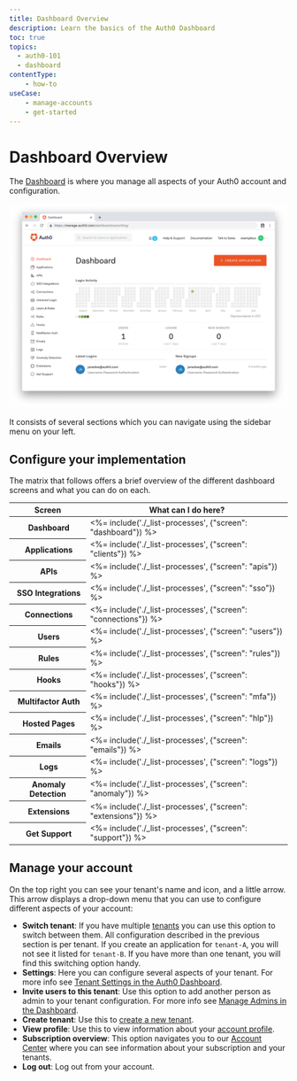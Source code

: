 ```yaml
---
title: Dashboard Overview
description: Learn the basics of the Auth0 Dashboard
toc: true
topics:
  - auth0-101
  - dashboard
contentType:
    - how-to
useCase:
    - manage-accounts
    - get-started
---
```

# Dashboard Overview

The [Dashboard](${manage_url}) is where you manage all aspects of your Auth0 account and configuration.

![Auth0 Dashboard Homepage](/media/articles/getting-started/auth0-dashboard.png)

It consists of several sections which you can navigate using the sidebar menu on your left.

## Configure your implementation

The matrix that follows offers a brief overview of the different dashboard screens and what you can do on each.

<table class="table">
    <thead>
        <tr>
            <th class="info"><strong>Screen</strong></th>
            <th class="info" colspan="3"><strong>What can I do here?</strong></th>
        </tr>
    </thead>
    <tbody>
        <tr>
            <th><i class="icon icon-budicon-497"></i>&nbsp;Dashboard</th>
            <td colspan="3"><%= include('./_list-processes', {"screen": "dashboard"}) %></td>
        </tr>
        <tr>
            <th><i class="icon icon-budicon-375"></i>&nbsp;Applications</th>
            <td colspan="3"><%= include('./_list-processes', {"screen": "clients"}) %></td>
        </tr>
        <tr>
            <th><i class="icon icon-budicon-546"></i>&nbsp;APIs</th>
            <td colspan="3"><%= include('./_list-processes', {"screen": "apis"}) %></td>
        </tr>
        <tr>
            <th><i class="icon icon-budicon-143"></i>&nbsp;SSO Integrations</th>
            <td colspan="3"><%= include('./_list-processes', {"screen": "sso"}) %></td>
        </tr>
        <tr>
            <th><i class="icon icon-budicon-341"></i>&nbsp;Connections</th>
            <td colspan="3"><%= include('./_list-processes', {"screen": "connections"}) %></td>
        </tr>
        <tr>
            <th><i class="icon icon-budicon-292"></i>&nbsp;Users</th>
            <td colspan="3"><%= include('./_list-processes', {"screen": "users"}) %></td>
        </tr>
        <tr>
            <th><i class="icon icon-budicon-173"></i>&nbsp;Rules</th>
            <td colspan="3"><%= include('./_list-processes', {"screen": "rules"}) %></td>
        </tr>
        <tr>
            <th><i class="icon icon-budicon-346"></i>&nbsp;Hooks</th>
            <td colspan="3"><%= include('./_list-processes', {"screen": "hooks"}) %></td>
        </tr>
        <tr>
            <th><i class="icon icon-budicon-243"></i>&nbsp;Multifactor Auth</th>
            <td colspan="3"><%= include('./_list-processes', {"screen": "mfa"}) %></td>
        </tr>
        <tr>
            <th><i class="icon icon-budicon-725"></i>&nbsp;Hosted Pages</th>
            <td colspan="3"><%= include('./_list-processes', {"screen": "hlp"}) %></td>
        </tr>
        <tr>
            <th><i class="icon icon-budicon-778"></i>&nbsp;Emails</th>
            <td colspan="3"><%= include('./_list-processes', {"screen": "emails"}) %></td>
        </tr>
        <tr>
            <th><i class="icon icon-budicon-754"></i>&nbsp;Logs</th>
            <td colspan="3"><%= include('./_list-processes', {"screen": "logs"}) %></td>
        </tr>
        <tr>
            <th><i class="icon icon-budicon-528"></i>&nbsp;Anomaly Detection</th>
            <td colspan="3"><%= include('./_list-processes', {"screen": "anomaly"}) %></td>
        </tr>
        <tr>
            <th><i class="icon icon-budicon-324"></i>&nbsp;Extensions</th>
            <td colspan="3"><%= include('./_list-processes', {"screen": "extensions"}) %></td>
        </tr>
        <tr>
            <th><i class="icon icon-budicon-803"></i>&nbsp;Get Support</th>
            <td colspan="3"><%= include('./_list-processes', {"screen": "support"}) %></td>
        </tr>
    </tbody>
</table>

## Manage your account

On the top right you can see your tenant's name and icon, and a little arrow. This arrow displays a drop-down menu that you can use to configure different aspects of your account:

- **Switch tenant**: If you have multiple [tenants](/getting-started/the-basics#account-and-tenants) you can use this option to switch between them. All configuration described in the previous section is per tenant. If you create an application for `tenant-A`, you will not see it listed for `tenant-B`. If you have more than one tenant, you will find this switching option handy. 
- **Settings**: Here you can configure several aspects of your tenant. For more info see [Tenant Settings in the Auth0 Dashboard](/dashboard/dashboard-tenant-settings).
- **Invite users to this tenant**: Use this option to add another person as admin to your tenant configuration. For more info see [Manage Admins in the Dashboard](/dashboard/manage-dashboard-admins). 
- **Create tenant**: Use this to [create a new tenant](/getting-started/the-basics#account-and-tenants).
- **View profile**: Use this to view information about your [account profile](${manage_url}/#/profile).
- **Subscription overview**: This option navigates you to our [Account Center](${env.DOMAIN_URL_SUPPORT}/tenants/public) where you can see information about your subscription and your tenants.
- **Log out**: Log out from your account.